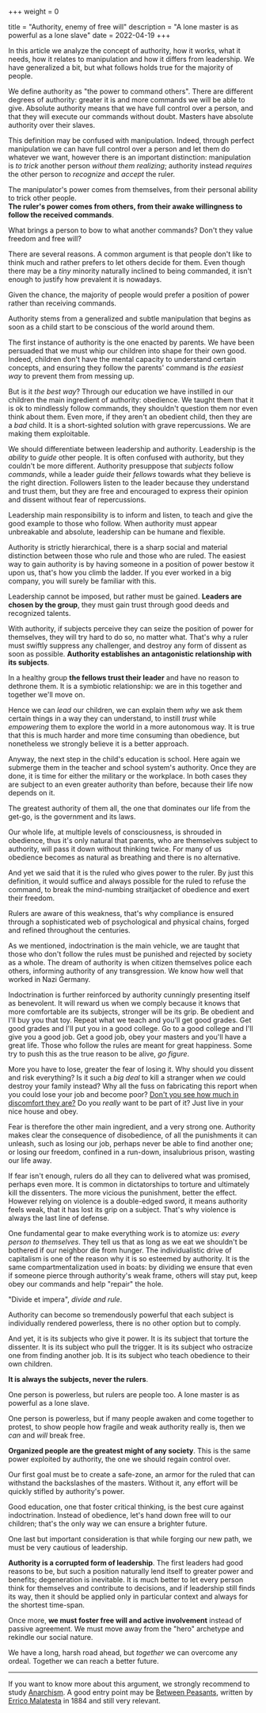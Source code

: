 +++
weight = 0

title = "Authority, enemy of free will"
description = "A lone master is as powerful as a lone slave"
date = 2022-04-19
+++

In this article we analyze the concept of authority, how it works, what it needs, how it relates to manipulation and how it differs from leadership. We have generalized a bit, but what follows holds true for the majority of people.

We define authority as "the power to command others". There are different degrees of authority: greater it is and more commands we will be able to give. Absolute authority means that we have full control over a person, and that they will execute our commands without doubt. Masters have absolute authority over their slaves.

This definition may be confused with manipulation. Indeed, through perfect manipulation we can have full control over a person and let them do whatever we want, however there is an important distinction: manipulation is *to trick* another person *without them realizing*; authority instead *requires* the other person to *recognize* and *accept* the ruler.

The manipulator's power comes from themselves, from their personal ability to trick other people.  
**The ruler's power comes from others, from their awake willingness to follow the received commands**.

What brings a person to bow to what another commands? Don't they value freedom and free will?

There are several reasons. A common argument is that people don't like to think much and rather prefers to let others decide for them. Even though there may be a *tiny* minority naturally inclined to being commanded, it isn't enough to justify how prevalent it is nowadays.

Given the chance, the majority of people would prefer a position of power rather than receiving commands.

Authority stems from a generalized and subtle manipulation that begins as soon as a child start to be conscious of the world around them.

The first instance of authority is the one enacted by parents. We have been persuaded that we must whip our children into shape for their own good. Indeed, children don't have the mental capacity to understand certain concepts, and ensuring they follow the parents' command is *the easiest way* to prevent them from messing up.

But is it *the best way*? Through our education we have instilled in our children the main ingredient of authority: obedience. We taught them that it is ok to mindlessly follow commands, they shouldn't question them nor even think about them. Even more, if they aren't an obedient child, then they are a *bad* child. It is a short-sighted solution with grave repercussions. We are making them exploitable.

We should differentiate between leadership and authority. Leadership is the *ability* to *guide* other people. It is often confused with authority, but they couldn't be more different. Authority presuppose that *subjects* follow *commands*, while a leader *guide* their *fellows* towards what they believe is the right direction. Followers listen to the leader because they understand and trust them, but they are free and encouraged to express their opinion and dissent without fear of repercussions.

Leadership main responsibility is to inform and listen, to teach and give the good example to those who follow. When authority must appear unbreakable and absolute, leadership can be humane and flexible.

Authority is strictly hierarchical, there is a sharp social and material distinction between those who rule and those who are ruled. The easiest way to gain authority is by having someone in a position of power bestow it upon us, that's how you climb the ladder. If you ever worked in a big company, you will surely be familiar with this.

Leadership cannot be imposed, but rather must be gained. **Leaders are chosen by the group**, they must gain trust through good deeds and recognized talents.

With authority, if subjects perceive they can seize the position of power for themselves, they will try hard to do so, no matter what. That's why a ruler must swiftly suppress any challenger, and destroy any form of dissent as soon as possible. **Authority establishes an antagonistic relationship with its subjects**.  

In a healthy group **the fellows trust their leader** and have no reason to dethrone them. It is a symbiotic relationship: we are in this together and together we'll move on.

Hence we can *lead* our children, we can explain them *why* we ask them certain things in a way they can understand, to instill *trust* while *empowering* them to explore the world in a more autonomous way. It is true that this is much harder and more time consuming than obedience, but nonetheless we strongly believe it is a better approach.

Anyway, the next step in the child's education is school. Here again we submerge them in the teacher and school system's authority. Once they are done, it is time for either the military or the workplace. In both cases they are subject to an even greater authority than before, because their life now depends on it.

The greatest authority of them all, the one that dominates our life from the get-go, is the government and its laws.

Our whole life, at multiple levels of consciousness, is shrouded in obedience, thus it's only natural that parents, who are themselves subject to authority, will pass it down without thinking twice. For many of us obedience becomes as natural as breathing and there is no alternative.

And yet we said that it is the ruled who gives power to the ruler. By just this definition, it would suffice and always possible for the ruled to refuse the command, to break the mind-numbing straitjacket of obedience and exert their freedom.

Rulers are aware of this weakness, that's why compliance is ensured through a sophisticated web of psychological and physical chains, forged and refined throughout the centuries.

As we mentioned, indoctrination is the main vehicle, we are taught that those who don't follow the rules must be punished and rejected by society as a whole. The dream of authority is when citizen themselves police each others, informing authority of any transgression. We know how well that worked in Nazi Germany.

Indoctrination is further reinforced by authority cunningly presenting itself as benevolent. It will reward us when we comply because it knows that more comfortable are its subjects, stronger will be its grip. Be obedient and I'll buy you that toy. Repeat what we teach and you'll get good grades. Get good grades and I'll put you in a good college. Go to a good college and I'll give you a good job. Get a good job, obey your masters and you'll have a great life. Those who follow the rules are meant for great happiness. Some try to push this as the true reason to be alive, *go figure*.

More you have to lose, greater the fear of losing it. Why should you dissent and risk everything? Is it such a *big deal* to kill a stranger when *we* could destroy your family instead? Why all the fuss on fabricating this report when you could lose your job and become poor? [Don't you see how much in discomfort they are?](@/blog/systemic-poverty/index.md) Do you *really* want to be part of it? Just live in your nice house and obey.

Fear is therefore the other main ingredient, and a very strong one. Authority makes clear the consequence of disobedience, of all the punishments it can unleash, such as losing our job, perhaps never be able to find another one; or losing our freedom, confined in a run-down, insalubrious prison, wasting our life away.

If fear isn't enough, rulers do all they can to delivered what was promised, perhaps even more. It is common in dictatorships to torture and ultimately kill the dissenters. The more vicious the punishment, better the effect. However relying on violence is a double-edged sword, it means authority feels weak, that it has lost its grip on a subject. That's why violence is always the last line of defense.

One fundamental gear to make everything work is to atomize us: *every person to themselves*. They tell us that as long as we eat we shouldn't be bothered if our neighbor die from hunger. The individualistic drive of capitalism is one of the reason why it is so esteemed by authority. It is the same compartmentalization used in boats: by dividing we ensure that even if someone pierce through authority's weak frame, others will stay put, keep obey our commands and help "repair" the hole.

"Divide et impera", *divide and rule*.

Authority can become so tremendously powerful that each subject is individually rendered powerless, there is no other option but to comply.

And yet, it is its subjects who give it power. It is its subject that torture the dissenter. It is its subject who pull the trigger. It is its subject who ostracize one from finding another job. It is its subject who teach obedience to their own children.

**It is always the subjects, never the rulers**.

One person is powerless, but rulers are people too. A lone master is as powerful as a lone slave.

One person is powerless, but if many people awaken and come together to protest, to show people how fragile and weak authority really is, then we *can* and *will* break free.

**Organized people are the greatest might of any society**. This is the same power exploited by authority, the one we should regain control over.

Our first goal must be to create a safe-zone, an armor for the ruled that can withstand the backslashes of the masters. Without it, any effort will be quickly stifled by authority's power.

Good education, one that foster critical thinking, is the best cure against indoctrination. Instead of obedience, let's hand down free will to our children; that's the only way we can ensure a brighter future.

One last but important consideration is that while forging our new path, we must be very cautious of leadership.

**Authority is a corrupted form of leadership**. The first leaders had good reasons to be, but such a position naturally lend itself to greater power and benefits; degeneration is inevitable. It is much better to let every person think for themselves and contribute to decisions, and if leadership still finds its way, then it should be applied only in particular context and always for the shortest time-span.

Once more, **we must foster free will and active involvement** instead of passive agreement. We must move away from the "hero" archetype and rekindle our social nature.

We have a long, harsh road ahead, but *together* we can overcome any ordeal. Together we can reach a better future.

---

If you want to know more about this argument, we strongly recommend to study [Anarchism](https://en.wikipedia.org/wiki/Anarchism). A good entry point may be [Between Peasants](https://theanarchistlibrary.org/library/errico-malatesta-between-peasants), written by [Errico Malatesta](https://en.wikipedia.org/wiki/Errico_Malatesta) in 1884 and still very relevant.
